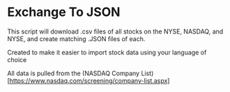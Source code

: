 # Exchange To JSON
This script will download .csv files of all stocks on the NYSE, NASDAQ, and NYSE, and create matching .JSON files of each.

Created to make it easier to import stock data using your language of choice

All data is pulled from the (NASDAQ Company List)[https://www.nasdaq.com/screening/company-list.aspx]